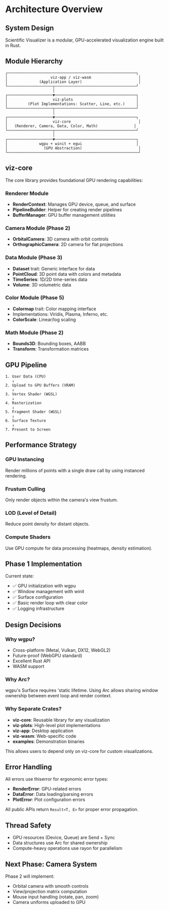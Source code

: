 # Architecture Overview

## System Design

Scientific Visualizer is a modular, GPU-accelerated visualization engine built in Rust.

## Module Hierarchy

```
┌─────────────────────────────────────────────────────────┐
│                   viz-app / viz-wasm                     │
│              (Application Layer)                         │
└────────────────────┬────────────────────────────────────┘
                     │
┌────────────────────▼────────────────────────────────────┐
│                    viz-plots                            │
│         (Plot Implementations: Scatter, Line, etc.)     │
└────────────────────┬────────────────────────────────────┘
                     │
┌────────────────────▼────────────────────────────────────┐
│                    viz-core                              │
│   (Renderer, Camera, Data, Color, Math)                │
└────────────────────┬────────────────────────────────────┘
                     │
┌────────────────────▼────────────────────────────────────┐
│              wgpu + winit + egui                        │
│                (GPU Abstraction)                         │
└──────────────────────────────────────────────────────────┘
```

## viz-core

The core library provides foundational GPU rendering capabilities:

### Renderer Module
- **RenderContext**: Manages GPU device, queue, and surface
- **PipelineBuilder**: Helper for creating render pipelines
- **BufferManager**: GPU buffer management utilities

### Camera Module (Phase 2)
- **OrbitalCamera**: 3D camera with orbit controls
- **OrthographicCamera**: 2D camera for flat projections

### Data Module (Phase 3)
- **Dataset** trait: Generic interface for data
- **PointCloud**: 3D point data with colors and metadata
- **TimeSeries**: 1D/2D time-series data
- **Volume**: 3D volumetric data

### Color Module (Phase 5)
- **Colormap** trait: Color mapping interface
- Implementations: Viridis, Plasma, Inferno, etc.
- **ColorScale**: Linear/log scaling

### Math Module (Phase 2)
- **Bounds3D**: Bounding boxes, AABB
- **Transform**: Transformation matrices

## GPU Pipeline

```
1. User Data (CPU)
   ↓
2. Upload to GPU Buffers (VRAM)
   ↓
3. Vertex Shader (WGSL)
   ↓
4. Rasterization
   ↓
5. Fragment Shader (WGSL)
   ↓
6. Surface Texture
   ↓
7. Present to Screen
```

## Performance Strategy

### GPU Instancing
Render millions of points with a single draw call by using instanced rendering.

### Frustum Culling
Only render objects within the camera's view frustum.

### LOD (Level of Detail)
Reduce point density for distant objects.

### Compute Shaders
Use GPU compute for data processing (heatmaps, density estimation).

## Phase 1 Implementation

Current state:
- ✅ GPU initialization with wgpu
- ✅ Window management with winit
- ✅ Surface configuration
- ✅ Basic render loop with clear color
- ✅ Logging infrastructure

## Design Decisions

### Why wgpu?
- Cross-platform (Metal, Vulkan, DX12, WebGL2)
- Future-proof (WebGPU standard)
- Excellent Rust API
- WASM support

### Why Arc<Window>?
wgpu's Surface requires 'static lifetime. Using Arc allows sharing window ownership between event loop and render context.

### Why Separate Crates?
- **viz-core**: Reusable library for any visualization
- **viz-plots**: High-level plot implementations
- **viz-app**: Desktop application
- **viz-wasm**: Web-specific code
- **examples**: Demonstration binaries

This allows users to depend only on viz-core for custom visualizations.

## Error Handling

All errors use thiserror for ergonomic error types:
- **RenderError**: GPU-related errors
- **DataError**: Data loading/parsing errors
- **PlotError**: Plot configuration errors

All public APIs return `Result<T, E>` for proper error propagation.

## Thread Safety

- GPU resources (Device, Queue) are Send + Sync
- Data structures use Arc for shared ownership
- Compute-heavy operations use rayon for parallelism

## Next Phase: Camera System

Phase 2 will implement:
- Orbital camera with smooth controls
- View/projection matrix computation
- Mouse input handling (rotate, pan, zoom)
- Camera uniforms uploaded to GPU

